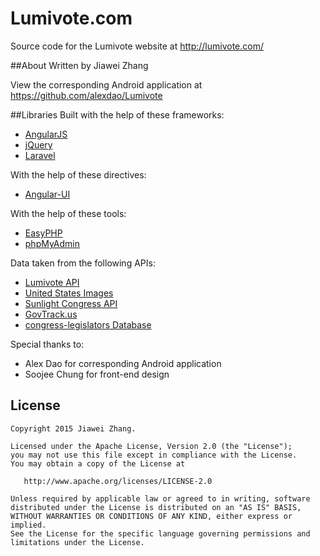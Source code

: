 Lumivote.com
==========
Source code for the Lumivote website at http://lumivote.com/

##About
Written by Jiawei Zhang

View the corresponding Android application at https://github.com/alexdao/Lumivote

##Libraries
Built with the help of these frameworks:
* [AngularJS](https://angularjs.org/)
* [jQuery](https://jquery.com/)
* [Laravel](http://laravel.com)

With the help of these directives:
* [Angular-UI](https://angular-ui.github.io/bootstrap/)

With the help of these tools:
* [EasyPHP](http://www.easyphp.org/)
* [phpMyAdmin](https://www.phpmyadmin.net/)

Data taken from the following APIs:
* [Lumivote API](http://lumivote.com)
* [United States Images](https://github.com/unitedstates/images)
* [Sunlight Congress API](http://developer.nytimes.com/docs/read/congress_api)
* [GovTrack.us](https://www.govtrack.us)
* [congress-legislators Database](https://github.com/unitedstates/congress-legislators)

Special thanks to:
* Alex Dao for corresponding Android application
* Soojee Chung for front-end design

License
--------

	Copyright 2015 Jiawei Zhang.

    Licensed under the Apache License, Version 2.0 (the "License");
    you may not use this file except in compliance with the License.
    You may obtain a copy of the License at

       http://www.apache.org/licenses/LICENSE-2.0

    Unless required by applicable law or agreed to in writing, software
    distributed under the License is distributed on an "AS IS" BASIS,
    WITHOUT WARRANTIES OR CONDITIONS OF ANY KIND, either express or implied.
    See the License for the specific language governing permissions and
    limitations under the License.
